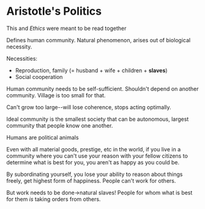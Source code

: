 # Aristotle's Politics

This and *Ethics* were meant to be read together

Defines human community. Natural phenomenon, arises out of biological necessity.

Necessities:

* Reproduction, family (= husband + wife + children + **slaves**)
* Social cooperation

Human community needs to be self-sufficient. Shouldn't depend on another community. Village is too small for that.

Can't grow too large--will lose coherence, stops acting optimally.

Ideal community is the smallest society that can be autonomous, largest community that people know one another.

Humans are political animals

Even with all material goods, prestige, etc in the world, if you live in a community where you can't use your reason with your fellow citizens to determine what is best for you, you aren't as happy as you could be.

By subordinating yourself, you lose your ability to reason about things freely, get highest form of happiness. People can't work for others.

But work needs to be done->natural slaves! People for whom what is best for them *is* taking orders from others.


